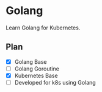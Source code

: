 # Golang
Learn Golang for Kubernetes.

## Plan
- [x] Golang Base
- [ ] Golang Goroutine
- [x] Kubernetes Base
- [ ] Developed for k8s using Golang
